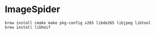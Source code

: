 # ImageSpider

```
brew install cmake make pkg-config x265 libde265 libjpeg libtool
brew install libheif
```
